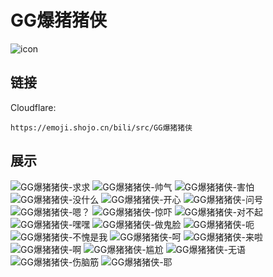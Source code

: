 # GG爆猪猪侠
![icon](https://emoji.shojo.cn/bili/src/GG爆猪猪侠/icon.png)
## 链接
Cloudflare:
```
https://emoji.shojo.cn/bili/src/GG爆猪猪侠
```
## 展示
![GG爆猪猪侠-求求](https://emoji.shojo.cn/bili/src/GG爆猪猪侠/GG爆猪猪侠-求求.png)
![GG爆猪猪侠-帅气](https://emoji.shojo.cn/bili/src/GG爆猪猪侠/GG爆猪猪侠-帅气.png)
![GG爆猪猪侠-害怕](https://emoji.shojo.cn/bili/src/GG爆猪猪侠/GG爆猪猪侠-害怕.png)
![GG爆猪猪侠-没什么](https://emoji.shojo.cn/bili/src/GG爆猪猪侠/GG爆猪猪侠-没什么.png)
![GG爆猪猪侠-开心](https://emoji.shojo.cn/bili/src/GG爆猪猪侠/GG爆猪猪侠-开心.png)
![GG爆猪猪侠-问号](https://emoji.shojo.cn/bili/src/GG爆猪猪侠/GG爆猪猪侠-问号.png)
![GG爆猪猪侠-嗯？](https://emoji.shojo.cn/bili/src/GG爆猪猪侠/GG爆猪猪侠-嗯？.png)
![GG爆猪猪侠-惊吓](https://emoji.shojo.cn/bili/src/GG爆猪猪侠/GG爆猪猪侠-惊吓.png)
![GG爆猪猪侠-对不起](https://emoji.shojo.cn/bili/src/GG爆猪猪侠/GG爆猪猪侠-对不起.png)
![GG爆猪猪侠-嘿嘿](https://emoji.shojo.cn/bili/src/GG爆猪猪侠/GG爆猪猪侠-嘿嘿.png)
![GG爆猪猪侠-做鬼脸](https://emoji.shojo.cn/bili/src/GG爆猪猪侠/GG爆猪猪侠-做鬼脸.png)
![GG爆猪猪侠-呃](https://emoji.shojo.cn/bili/src/GG爆猪猪侠/GG爆猪猪侠-呃.png)
![GG爆猪猪侠-不愧是我](https://emoji.shojo.cn/bili/src/GG爆猪猪侠/GG爆猪猪侠-不愧是我.png)
![GG爆猪猪侠-呵](https://emoji.shojo.cn/bili/src/GG爆猪猪侠/GG爆猪猪侠-呵.png)
![GG爆猪猪侠-来啦](https://emoji.shojo.cn/bili/src/GG爆猪猪侠/GG爆猪猪侠-来啦.png)
![GG爆猪猪侠-啊](https://emoji.shojo.cn/bili/src/GG爆猪猪侠/GG爆猪猪侠-啊.png)
![GG爆猪猪侠-尴尬](https://emoji.shojo.cn/bili/src/GG爆猪猪侠/GG爆猪猪侠-尴尬.png)
![GG爆猪猪侠-无语](https://emoji.shojo.cn/bili/src/GG爆猪猪侠/GG爆猪猪侠-无语.png)
![GG爆猪猪侠-伤脑筋](https://emoji.shojo.cn/bili/src/GG爆猪猪侠/GG爆猪猪侠-伤脑筋.png)
![GG爆猪猪侠-耶](https://emoji.shojo.cn/bili/src/GG爆猪猪侠/GG爆猪猪侠-耶.png)
